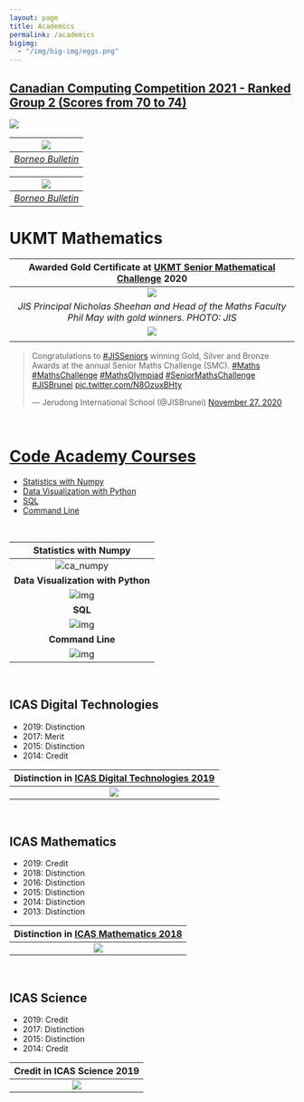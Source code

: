 ```yaml
---
layout: page
title: Academics
permalink: /academics
bigimg:
  - "/img/big-img/eggs.png"
---
```




## [Canadian Computing Competition 2021 - Ranked Group 2 (Scores from 70 to 74)](https://cemc.uwaterloo.ca/contests/past_contests/2021/2021CCCResults.pdf)

![](../images/CCC.png)



|                  ![](../images/BB_CCC.jpg)                   |
| :----------------------------------------------------------: |
| *[Borneo Bulletin](https://borneobulletin.com.bn/excelling-at-international-computer-challenge/)* |





|                  ![](../images/BB_UKMT.png)                  |
| :----------------------------------------------------------: |
| *[Borneo Bulletin](https://borneobulletin.com.bn/shining-at-uk-maths-challenge/)* |



# UKMT Mathematics

| Awarded Gold Certificate at [UKMT Senior Mathematical Challenge](https://www.ukmt.org.uk/competitions) 2020 |
| :----------------------------------------------------------: |
|                 ![](../images/ukmt2020.jpg)                  |
| *JIS Principal Nicholas Sheehan and Head of the Maths Faculty Phil May with gold winners. PHOTO: JIS* |
|             ![](../images/UKMT-Certificate.jpg)              |
|                                                              |



<blockquote class="twitter-tweet"><p lang="en" dir="ltr">Congratulations to <a href="https://twitter.com/hashtag/JISSeniors?src=hash&amp;ref_src=twsrc%5Etfw">#JISSeniors</a> winning Gold, Silver and Bronze Awards at the annual Senior Maths Challenge (SMC). <a href="https://twitter.com/hashtag/Maths?src=hash&amp;ref_src=twsrc%5Etfw">#Maths</a> <a href="https://twitter.com/hashtag/MathsChallenge?src=hash&amp;ref_src=twsrc%5Etfw">#MathsChallenge</a> <a href="https://twitter.com/hashtag/MathsOlympiad?src=hash&amp;ref_src=twsrc%5Etfw">#MathsOlympiad</a> <a href="https://twitter.com/hashtag/SeniorMathsChallenge?src=hash&amp;ref_src=twsrc%5Etfw">#SeniorMathsChallenge</a> <a href="https://twitter.com/hashtag/JISBrunei?src=hash&amp;ref_src=twsrc%5Etfw">#JISBrunei</a> <a href="https://t.co/N8OzuxBHty">pic.twitter.com/N8OzuxBHty</a></p>&mdash; Jerudong International School (@JISBrunei) <a href="https://twitter.com/JISBrunei/status/1332293156046577664?ref_src=twsrc%5Etfw">November 27, 2020</a></blockquote> <script async src="https://platform.twitter.com/widgets.js" charset="utf-8"></script>

<br>



# [Code Academy Courses](https://www.codecademy.com/)

* [Statistics with Numpy](https://www.codecademy.com/profiles/coursePro51225/certificates/43135f7494712f4c3b1ced1a55be7be1)
* [Data Visualization with Python](https://www.codecademy.com/profiles/coursePro51225/certificates/860af2d9669986c16383635c3a16d4aa)
* [SQL](https://www.codecademy.com/profiles/coursePro51225/certificates/042a4e5884e3eb6ea1f2a12be6abb851)
* [Command Line](https://www.codecademy.com/profiles/coursePro51225/certificates/c87ba0541f8be78bc2f4ba1128233f6f)

<br>

|       **Statistics with Numpy**       |
| :-----------------------------------: |
|  ![ca_numpy](../images/ca_numpy.jpg)  |
|  **Data Visualization with Python**   |
|   ![img](../images/ca_data_viz.jpg)   |
|                **SQL**                |
|     ![img](../images/ca_sql.jpg)      |
|           **Command Line**            |
| ![img](../images/ca_command_line.jpg) |

<br/>

## ICAS Digital Technologies

* 2019: Distinction
* 2017: Merit
* 2015: Distinction
* 2014: Credit



| Distinction in [ICAS Digital Technologies 2019](https://www.icasassessments.com/products-icas/) |
| :----------------------------------------------------------: |
|               ![](../images/ICAS-DT-2019.jpg)                |



<br>

## ICAS Mathematics

* 2019: Credit
* 2018: Distinction
* 2016: Distinction
* 2015: Distinction
* 2014: Distinction
* 2013: Distinction

  

| Distinction in [ICAS Mathematics 2018](https://www.icasassessments.com/products-icas/) |
| :----------------------------------------------------------: |
|              ![](../images/ICAS-Maths-2018.jpg)              |



<br>

## ICAS Science

* 2019: Credit
* 2017: Distinction
* 2015: Distinction
* 2014: Credit



|     Credit in ICAS Science 2019      |
| :----------------------------------: |
| ![](../images/ICAS-Science-2019.jpg) |


